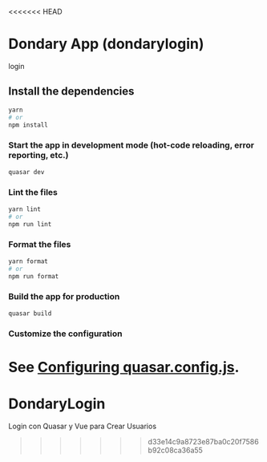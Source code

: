 <<<<<<< HEAD
# Dondary App (dondarylogin)

login

## Install the dependencies
```bash
yarn
# or
npm install
```

### Start the app in development mode (hot-code reloading, error reporting, etc.)
```bash
quasar dev
```


### Lint the files
```bash
yarn lint
# or
npm run lint
```


### Format the files
```bash
yarn format
# or
npm run format
```



### Build the app for production
```bash
quasar build
```

### Customize the configuration
See [Configuring quasar.config.js](https://v2.quasar.dev/quasar-cli-vite/quasar-config-js).
=======
# DondaryLogin
Login con Quasar y Vue para Crear Usuarios
>>>>>>> d33e14c9a8723e87ba0c20f7586b92c08ca36a55
